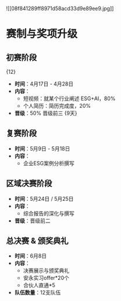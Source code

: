 ![[08f841289ff8971d58acd33d9e89ee9.jpg]]
# 赛制与奖项升级

## 初赛阶段
{12}
- **时间**：4月17日 - 4月28日
- **内容**：
  - 短视频：就某个行业阐述 ESG+AI，80%
  - 个人简历：简历完成度，20%
- **晋级**：50% 晋级前三
{9天}

## 复赛阶段
- **时间**：5月9日 - 5月18日
- **内容**：
  - 企业ESG案例分析撰写

## 区域决赛阶段
- **时间**：5月24日 / 5月25日
- **内容**：
  - 综合报告的深化与撰写
- **晋级**：晋级前二

## 总决赛 & 颁奖典礼
- **时间**：6月8日
- **内容**：
  - 决赛展示与颁奖典礼
  - 安永实习offer*20个
  - 合伙人直通*5
- **队伍数量**：12支队伍